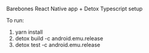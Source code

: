 Barebones React Native app + Detox Typescript setup

To run: 
1. yarn install
2. detox build -c android.emu.release
3. detox test -c android.emu.release